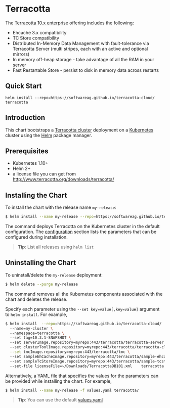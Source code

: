 # Terracotta

The [Terracotta 10.x enterprise](http://www.terracotta.org/) offering includes the following:

 *  Ehcache 3.x compatibility
 *  TC Store compatibility
 *  Distributed In-Memory Data Management with fault-tolerance via Terracotta Server (multi stripes, each with an active and optional mirrors)
 *  In memory off-heap storage - take advantage of all the RAM in your server
 *  Fast Restartable Store - persist to disk in memory data across restarts 


## Quick Start

    helm install --repo=https://softwareag.github.io/terracotta-cloud/ terracotta

## Introduction

This chart bootstraps a [Terracotta cluster](https://hub.docker.com/_/softwareag-terracottadb) deployment on a [Kubernetes](http://kubernetes.io) cluster using the [Helm](https://helm.sh) package manager.

## Prerequisites

- Kubernetes 1.10+
- Helm 2+
- a license file you can get from http://www.terracotta.org/downloads/terracotta/

## Installing the Chart

To install the chart with the release name `my-release`:

```bash
$ helm install --name my-release --repo=https://softwareag.github.io/terracotta-cloud/ terracotta
```

The command deploys Terracotta on the Kubernetes cluster in the default configuration. The [configuration](#configuration) section lists the parameters that can be configured during installation.

> **Tip**: List all releases using `helm list`

## Uninstalling the Chart

To uninstall/delete the `my-release` deployment:

```bash
$ helm delete --purge my-release
```

The command removes all the Kubernetes components associated with the chart and deletes the release.

Specify each parameter using the `--set key=value[,key=value]` argument to `helm install`. For example,

```bash
$ helm install  --repo=https://softwareag.github.io/terracotta-cloud/
  --name=my-cluster \ 
  --namespace=terracotta \ 
  --set tag=10.3.1-SNAPSHOT \ 
  --set serverImage.repository=myrepo:443/terracotta/terracotta-server \ 
  --set clusterToolImage.repository=myrepo:443/terracotta/terracotta-cluster-tool \
  --set tmcImage.repository=myrepo:443/terracotta/tmc \ 
  --set sampleEhCacheImage.repository=myrepo:443/terracotta/sample-ehcache-client \  
  --set sampleTcStoreImage.repository=myrepo:443/terracotta/sample-tcstore-client \ 
  --set-file licenseFile=~/Downloads/TerracottaDB101.xml    terracotta
```


Alternatively, a YAML file that specifies the values for the parameters can be provided while installing the chart. For example,

```bash
$ helm install --name my-release -f values.yaml terracotta/
```

> **Tip**: You can use the default [values.yaml](values.yaml)
